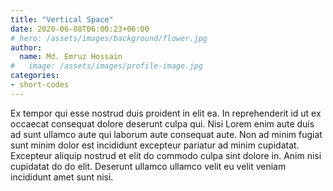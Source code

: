 ```yaml
---
title: "Vertical Space"
date: 2020-06-08T06:00:23+06:00
# hero: /assets/images/background/flower.jpg
author:
  name: Md. Emruz Hossain
#   image: /assets/images/profile-image.jpg
categories:
- short-codes
---
```


Ex tempor qui esse nostrud duis proident in elit ea. In reprehenderit id ut ex occaecat consequat dolore deserunt culpa qui. Nisi Lorem enim aute duis ad sunt ullamco aute qui laborum aute consequat aute. Non ad minim fugiat sunt minim dolor est incididunt excepteur pariatur ad minim cupidatat. Excepteur aliquip nostrud et elit do commodo culpa sint dolore in. Anim nisi cupidatat do do elit. Deserunt ullamco ullamco velit eu velit veniam incididunt amet sunt nisi.